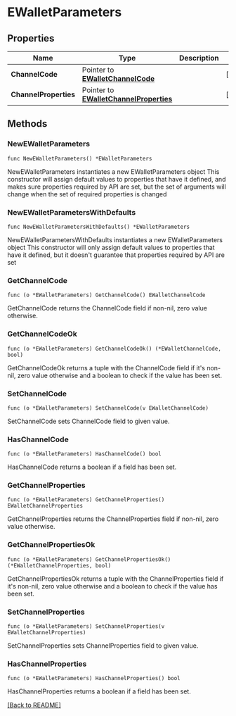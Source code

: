 # EWalletParameters

## Properties

Name | Type | Description | Notes
------------ | ------------- | ------------- | -------------
**ChannelCode** | Pointer to [**EWalletChannelCode**](EWalletChannelCode.md) |  | [optional] 
**ChannelProperties** | Pointer to [**EWalletChannelProperties**](EWalletChannelProperties.md) |  | [optional] 

## Methods

### NewEWalletParameters

`func NewEWalletParameters() *EWalletParameters`

NewEWalletParameters instantiates a new EWalletParameters object
This constructor will assign default values to properties that have it defined,
and makes sure properties required by API are set, but the set of arguments
will change when the set of required properties is changed

### NewEWalletParametersWithDefaults

`func NewEWalletParametersWithDefaults() *EWalletParameters`

NewEWalletParametersWithDefaults instantiates a new EWalletParameters object
This constructor will only assign default values to properties that have it defined,
but it doesn't guarantee that properties required by API are set

### GetChannelCode

`func (o *EWalletParameters) GetChannelCode() EWalletChannelCode`

GetChannelCode returns the ChannelCode field if non-nil, zero value otherwise.

### GetChannelCodeOk

`func (o *EWalletParameters) GetChannelCodeOk() (*EWalletChannelCode, bool)`

GetChannelCodeOk returns a tuple with the ChannelCode field if it's non-nil, zero value otherwise
and a boolean to check if the value has been set.

### SetChannelCode

`func (o *EWalletParameters) SetChannelCode(v EWalletChannelCode)`

SetChannelCode sets ChannelCode field to given value.

### HasChannelCode

`func (o *EWalletParameters) HasChannelCode() bool`

HasChannelCode returns a boolean if a field has been set.

### GetChannelProperties

`func (o *EWalletParameters) GetChannelProperties() EWalletChannelProperties`

GetChannelProperties returns the ChannelProperties field if non-nil, zero value otherwise.

### GetChannelPropertiesOk

`func (o *EWalletParameters) GetChannelPropertiesOk() (*EWalletChannelProperties, bool)`

GetChannelPropertiesOk returns a tuple with the ChannelProperties field if it's non-nil, zero value otherwise
and a boolean to check if the value has been set.

### SetChannelProperties

`func (o *EWalletParameters) SetChannelProperties(v EWalletChannelProperties)`

SetChannelProperties sets ChannelProperties field to given value.

### HasChannelProperties

`func (o *EWalletParameters) HasChannelProperties() bool`

HasChannelProperties returns a boolean if a field has been set.


[[Back to README]](../../README.md)


